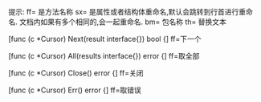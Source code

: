 提示:
ff= 是方法名称
sx= 是属性或者结构体重命名,默认会跳转到行首进行重命名.
    文档内如果有多个相同的,会一起重命名.
bm= 包名称
th= 替换文本

[func (c *Cursor) Next(result interface{}) bool {]
ff=下一个

[func (c *Cursor) All(results interface{}) error {]
ff=取全部

[func (c *Cursor) Close() error {]
ff=关闭

[func (c *Cursor) Err() error {]
ff=取错误

